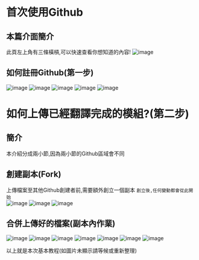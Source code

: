 #  首次使用Github
## 本篇介面簡介
此頁左上角有三條橫槓,可以快速查看你想知道的內容!
![image](https://user-images.githubusercontent.com/75469306/211250030-a9d96cb9-7ad4-48b5-ab46-212b928abcff.png)
## 如何註冊Github(第一步)
![image](https://user-images.githubusercontent.com/75469306/211249607-508d2cb6-b261-40c0-865b-f230ee00fd16.jpg)
![image](https://user-images.githubusercontent.com/75469306/211249610-f2ab4065-d0f6-44ff-a7c3-947e32897577.jpg)
![image](https://user-images.githubusercontent.com/75469306/211249614-611b17a1-b88f-4092-9c42-c5eb6403a1ff.jpg)
![image](https://user-images.githubusercontent.com/75469306/211249617-9887382a-3ded-43c2-bd80-d650aa3d48a5.jpg)
![image](https://user-images.githubusercontent.com/75469306/211249604-fbf0eced-f59d-4909-b690-87b604031049.jpg)
# 如何上傳已經翻譯完成的模組?(第二步)
## 簡介
本介紹分成兩小節,因為兩小節的Github區域會不同
## 創建副本(Fork)
上傳檔案至其他Github創建者前,需要額外創立一個副本 
`創立後,任何變動都會從此開始`  
![image](https://user-images.githubusercontent.com/75469306/211310338-b37380cc-4ddb-444d-b496-3491fd96fff7.jpg)
![image](https://user-images.githubusercontent.com/75469306/211310344-49075a1f-5e6c-42b4-957e-51db8605ecb8.jpg)
![image](https://user-images.githubusercontent.com/75469306/211310352-04873c44-1303-4f4a-a116-be48941a2493.jpg)
## 合併上傳好的檔案(副本內作業)  
![image](https://user-images.githubusercontent.com/75469306/211310358-ccfc3a0d-dc43-4200-8eab-4f5cec88546e.jpg)
![image](https://user-images.githubusercontent.com/75469306/211308859-dc58cd2c-b4fe-4475-b52b-10ee34429032.jpg)
![image](https://user-images.githubusercontent.com/75469306/211308867-2ab6e986-b0c7-4fb0-9212-6d01c39e9aaa.jpg)
![image](https://user-images.githubusercontent.com/75469306/211308874-f76ca6f6-381b-40b8-b068-2e032d34e969.jpg)
![image](https://user-images.githubusercontent.com/75469306/211308879-d211333d-3ff6-4ea1-ac45-20a0fbce9166.jpg)
![image](https://user-images.githubusercontent.com/75469306/211308888-a5299eff-8d2b-4698-a4ae-5cf7ac71d3db.jpg)
![image](https://user-images.githubusercontent.com/75469306/211308893-1dfa9a4b-1dde-4383-ad42-53ec069358ec.jpg)  

以上就是本次基本教程(如圖片未顯示請等候或重新整理)


